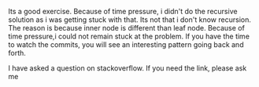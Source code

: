 Its a good exercise. Because of time pressure, i didn't do the recursive solution as i was getting stuck with that. Its not that i don't know recursion. The reason is because inner node is different than leaf node. Because of time pressure,i could not remain stuck at the problem. If you have the time to watch the commits, you will see an interesting pattern going back and forth.

I have asked a question on stackoverflow. If you need the link, please ask me


